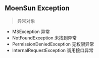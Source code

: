 ## MoenSun Exception

> 异常对象

- MSException 异常
- NotFoundException 未找到异常
- PermissionDeniedException 无权限异常
- InternalRequestException 调用接口异常
